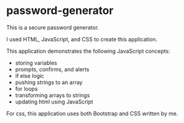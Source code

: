 # password-generator

This is a secure password generator. 

I used HTML, JavaScript, and CSS to create this application. 

This application demonstrates the following JavaScript concepts:

- storing variables 
- prompts, confirms, and alerts
- if else logic
- pushing strings to an array 
- for loops 
- transforming arrays to strings 
- updating html using JavaScript 

For css, this application uses both Bootstrap and CSS written by me. 
